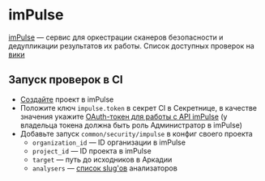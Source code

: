imPulse
=============

[imPulse](https://impulse.sec.yandex-team.ru) — сервис для оркестрации сканеров безопасности и дедупликации результатов их работы.
Список доступных проверок на [вики](https://wiki.yandex-team.ru/security/imPulse)

Запуск проверок в CI
-----------------------

- [Создайте](https://wiki.yandex-team.ru/security/imPulse/#kaknachatpolzovatsja) проект в imPulse
- Положите ключ `impulse.token` в секрет CI в Секретнице, в качестве значения укажите [OAuth-токен для работы с API imPulse](https://oauth.yandex-team.ru/authorize?response_type=token&client_id=2bf5fdd2a2384c8e88d6e137aa4e370c) (у владельца токена должна быть роль Администратор в imPulse)
- Добавьте запуск `common/security/impulse` в конфиг своего проекта
    - `organization_id` — ID организации в imPulse
    - `project_id` — ID проекта в imPulse
    - `target` — путь до исходников в Аркадии
    - `analysers` — [список slug'ов](https://wiki.yandex-team.ru/security/imPulse/#dostupnyeproverki) анализаторов

